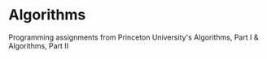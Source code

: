 # Algorithms
Programming assignments from Princeton University's Algorithms, Part I & Algorithms, Part II
